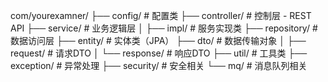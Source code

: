 com/yourexamner/
├── config/               # 配置类
├── controller/           # 控制层 - REST API
├── service/              # 业务逻辑层
│   ├── impl/             # 服务实现类
├── repository/           # 数据访问层
├── entity/               # 实体类（JPA）
├── dto/                  # 数据传输对象
│   ├── request/          # 请求DTO
│   └── response/         # 响应DTO
├── util/                 # 工具类
├── exception/            # 异常处理
├── security/             # 安全相关
└── mq/                   # 消息队列相关
